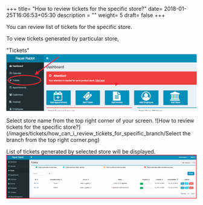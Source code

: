 +++
title= "How to review tickets for the specific store?"
date= 2018-01-25T16:06:53+05:30
description = ""
weight= 5
draft= false
+++

You can review list of tickets for the specific store. 

To view tickets generated by particular store, 


"Tickets" 
![How to review tickets for the specific store?](/images/tickets/how_can_i_review_tickets_for_specific_branch/go_to_tickests.png)

Select store name from the top right corner of your screen.
![How to review tickets for the specific store?](/images/tickets/how_can_i_review_tickets_for_specific_branch/Select the branch from the top right corner.png)

List of tickets generated by selected store will be displayed.   
![How to review tickets for the specific store?](/images/tickets/how_can_i_review_tickets_for_specific_branch/summary_for_tickets_branchwise.png)

